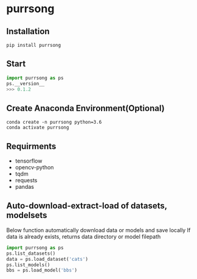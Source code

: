 # purrsong


## Installation
```console
pip install purrsong
```

## Start
```python
import purrsong as ps
ps.__version__
>>> 0.1.2
```

## Create Anaconda Environment(Optional)
```console
conda create -n purrsong python=3.6
conda activate purrsong
```

## Requirments
* tensorflow
* opencv-python
* tqdm
* requests
* pandas

## Auto-download-extract-load of datasets, modelsets
Below function automatically download data or models and save locally
If data is already exists, returns data directory or model filepath
```python
import purrsong as ps
ps.list_datasets()
data = ps.load_dataset('cats')
ps.list_models()
bbs = ps.load_model('bbs')
```
